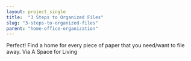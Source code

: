 ```yaml
---
layout: project_single
title:  "3 Steps to Organized Files"
slug: "3-steps-to-organized-files"
parent: "home-office-organization"
---
```

Perfect! Find a home for every piece of paper that you need/want to file away. Via A Space for Living